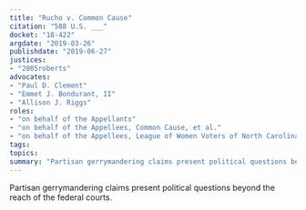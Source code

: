 ```yaml
---
title: "Rucho v. Common Cause"
citation: "588 U.S. ___"
docket: "18-422"
argdate: "2019-03-26"
publishdate: "2019-06-27"
justices:
- "2005roberts"
advocates:
- "Paul D. Clement"
- "Emmet J. Bondurant, II"
- "Allison J. Riggs"
roles:
- "on behalf of the Appellants"
- "on behalf of the Appellees, Common Cause, et al."
- "on behalf of the Appellees, League of Women Voters of North Carolina, et al."
tags:
topics:
summary: "Partisan gerrymandering claims present political questions beyond the reach of the federal courts."
---
```

Partisan gerrymandering claims present political questions beyond the reach of the federal courts.

